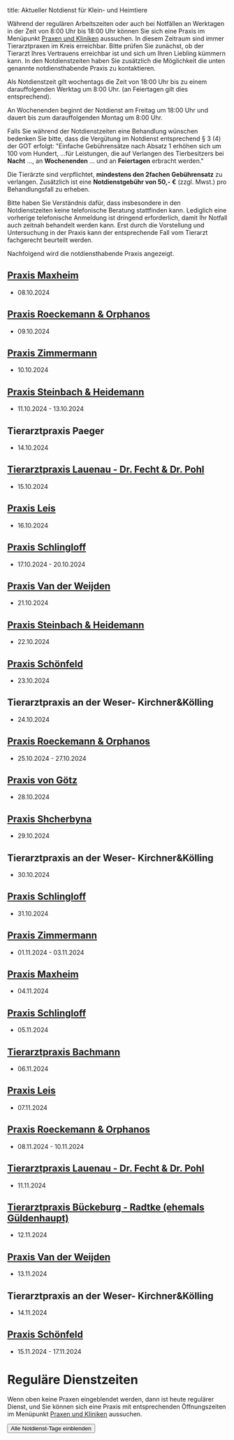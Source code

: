 title: Aktueller Notdienst für Klein- und Heimtiere 


 Während der regulären Arbeitszeiten oder auch bei Notfällen an Werktagen in der Zeit von 8:00 Uhr bis 18:00 Uhr können Sie sich eine Praxis im Menüpunkt [Praxen und Kliniken](tieraerzte.html) aussuchen. In diesem Zeitraum sind immer Tierarztpraxen im Kreis erreichbar. 
 Bitte prüfen Sie zunächst, ob der Tierarzt Ihres Vertrauens erreichbar ist und sich um Ihren Liebling kümmern kann.
In den Notdienstzeiten haben Sie zusätzlich die Möglichkeit die unten genannte notdiensthabende Praxis zu kontaktieren.

Als Notdienstzeit gilt wochentags die Zeit von 18:00 Uhr bis zu einem darauffolgenden Werktag um 8:00 Uhr. (an Feiertagen gilt dies entsprechend).

An Wochenenden beginnt der Notdienst am Freitag um 18:00 Uhr und dauert bis zum darauffolgenden Montag um 8:00 Uhr.

Falls Sie während der Notdienstzeiten eine Behandlung wünschen bedenken Sie bitte, dass die Vergütung im Notdienst entsprechend § 3 (4) der GOT erfolgt: "Einfache Gebührensätze nach Absatz 1 erhöhen sich um 100 vom Hundert, ...für Leistungen, die auf Verlangen des Tierbesitzers bei **Nacht** ..., an **Wochenenden** ... und an **Feiertagen** erbracht werden."

Die Tierärzte sind verpflichtet, **mindestens den 2fachen Gebührensatz** zu verlangen. 
Zusätzlich ist eine **Notdienstgebühr von 50,- €** (zzgl. Mwst.) pro Behandlungsfall zu erheben. 

Bitte haben Sie Verständnis dafür, dass insbesondere in den Notdienstzeiten keine telefonische Beratung stattfinden kann. Lediglich eine vorherige telefonische Anmeldung ist dringend erforderlich, damit Ihr Notfall auch zeitnah behandelt werden kann. Erst durch die Vorstellung und Untersuchung in der Praxis kann der entsprechende Fall vom Tierarzt fachgerecht beurteilt werden.

Nachfolgend wird die notdiensthabende Praxis angezeigt. 

<!-- Anleitung: In Klammern nach der Praxis-Überschrift eine Komma-getrennte Liste der Daten oder Datumsbereiche.
Ein Datum wird in der Form TT.MM.JJJJ angegeben und ein Datumsbereich als TT.MM.JJJJ-TT.MM.JJJJ
Automatisch wird der Notdienst 12 Stunden vorher und 8 Stunden nachher noch angezeigt. -->

[Praxis Maxheim](tieraerzte/maxheim.html)
-------------------------------------------------------------
- 08.10.2024

[Praxis Roeckemann & Orphanos](tieraerzte/roeckemann.html)
------------------------------------------------------------------------------------
- 09.10.2024

[Praxis Zimmermann](tieraerzte/zimmermann.html)
-------------------------------------------------------------
- 10.10.2024

[Praxis Steinbach & Heidemann](tieraerzte/steinbach.html)
-------------------------------------------------------------
- 11.10.2024 - 13.10.2024

Tierarztpraxis Paeger
-----------------------
- 14.10.2024

[Tierarztpraxis Lauenau - Dr. Fecht & Dr. Pohl](tieraerzte/lauenau.html)
------------------------------
- 15.10.2024

[Praxis Leis](tieraerzte/leis.html)
-------------------------------------------------------------
- 16.10.2024

[Praxis Schlingloff](tieraerzte/schlingloff.html)
-------------------------------------------------------------
- 17.10.2024 - 20.10.2024

[Praxis Van der Weijden](tieraerzte/anton.html) 
-------------------------------------------------------------
- 21.10.2024

[Praxis Steinbach & Heidemann](tieraerzte/steinbach.html)
-------------------------------------------------------------
- 22.10.2024

[Praxis Schönfeld](tieraerzte/schoenfeld.html)
-------------------------------------------------------------
- 23.10.2024

Tierarztpraxis an der Weser- Kirchner&Kölling
------------------------------
- 24.10.2024

[Praxis Roeckemann & Orphanos](tieraerzte/roeckemann.html)
------------------------------------------------------------------------------------
- 25.10.2024 - 27.10.2024

[Praxis von Götz](tieraerzte/von-goetz.html)
-------------------------------------------------------------
- 28.10.2024

[Praxis Shcherbyna](tieraerzte/shcherbyna.html)
-------------------------------------------------------------
- 29.10.2024

Tierarztpraxis an der Weser- Kirchner&Kölling
------------------------------
- 30.10.2024

[Praxis Schlingloff](tieraerzte/schlingloff.html)
-------------------------------------------------------------
- 31.10.2024

[Praxis Zimmermann](tieraerzte/zimmermann.html)
-------------------------------------------------------------
- 01.11.2024 - 03.11.2024

[Praxis Maxheim](tieraerzte/maxheim.html)
-------------------------------------------------------------
- 04.11.2024

[Praxis Schlingloff](tieraerzte/schlingloff.html)
-------------------------------------------------------------- 
- 05.11.2024

[Tierarztpraxis Bachmann](tieraerzte/bachmann.html)
-------------------------------------------------------------------------
- 06.11.2024

[Praxis Leis](tieraerzte/leis.html)
-------------------------------------------------------------
- 07.11.2024

[Praxis Roeckemann & Orphanos](tieraerzte/roeckemann.html)
------------------------------------------------------------------------------------
- 08.11.2024 - 10.11.2024

[Tierarztpraxis Lauenau - Dr. Fecht & Dr. Pohl](tieraerzte/lauenau.html)
------------------------------
- 11.11.2024

[Tierarztpraxis Bückeburg - Radtke (ehemals Güldenhaupt)](tieraerzte/radtke.html)
-------------------------------------------------------------
- 12.11.2024

[Praxis Van der Weijden](tieraerzte/anton.html) 
-------------------------------------------------------------
- 13.11.2024

Tierarztpraxis an der Weser- Kirchner&Kölling
------------------------------
- 14.11.2024

[Praxis Schönfeld](tieraerzte/schoenfeld.html)
-------------------------------------------------------------
- 15.11.2024 - 17.11.2024
  


Reguläre Dienstzeiten
===================================

Wenn oben keine Praxen eingeblendet werden, dann ist heute regulärer Dienst, und Sie können sich eine Praxis mit entsprechenden Öffnungszeiten im Menüpunkt [Praxen und Kliniken](tieraerzte.html) aussuchen.



<button id="toggle_notdienst" type="button" onclick="toggle_visibility();" class="btn btn-info btn-lg btn-block" data-toggle-text="Alle Notdienst-Tage ausblenden" autocomplete="off">Alle Notdienst-Tage einblenden</button>



<!--              ACHTUNG, AB HIER NICHT MODIFIZIEREN!

Es sei denn, Sie wissen was Sie tun :-)

Der nachfolgende JavaScript-Code wird nach dem Laden dieser Seite auf dem
Computer des Nutzers ausgeführt und zeigt den jeweils gültigen Notdienst an
und versteckt die restlichen Inhalte, wenn das Datum nicht passt.
Die Zeiträume werden in Klammern in den Überschriften der ersten beiden
Stufen angegeben (also z.B. `# Überschrift (23.04.2014, 01.05.2014)`).
Mehrere Datumsangaben werden durch Komma getrennt. Es ist auch möglich
Zeiträume anzugeben, wobei ein Bindestrich das Start- vom End-Datum
abgrenzt. Beispiel `# Überschrift (23.04.2014 - 25.04.2014)`.

(C) 2014, 2019 Samuel John (www.samueljohn.de)
Released under MIT license.
-->

<script src="moment.js"></script>
<script>
// Find html nodes on the same level after `elem`, up to but excluding the
// next element in the array `stop_tags`
function siblings_up_to (elem, stop_tags) {
    var content = [];
    do {
        content.push(elem);
        elem = elem.nextElementSibling;
    } while (elem && stop_tags.indexOf(elem.tagName) < 0);
    return content;
}

function parse_date (text) {
    return moment(text, ["DD.MM.YYYY", "DD. MMM YYYY"], "de");
}

// Return a list of pairs of moment.js objects `[ ...,[start, end],...]`
function extract_dates (text) {
    // list to hold the dates
    var dates = [];
    // regular expression to extract the text in the last pair of brackets
    var find_text_in_last_brackets_regex = /^(.*)$/gm;
    var text_in_last_brackets = find_text_in_last_brackets_regex.exec(text);
    // console.log("regex matching: ", text_in_last_brackets);
    if (text_in_last_brackets && text_in_last_brackets.length > 1) {
        // if match, split out possible multiple dates seperated by `,`
        var date_ranges = text_in_last_brackets[1].split(',');
        // console.log("date_ranges: ", date_ranges);
        date_ranges.forEach(
            function (one_date_range_text) {
                var from_to = one_date_range_text.split('-');
                // console.log("from,to (array of string): ", from_to);
                if (from_to.length > 2) {
                    console.warn("Warning: More than two '-' found in date range.");
                    return;
                }
                // try to parse start...
                var start = parse_date(from_to[0]);
                var end = start.clone();
                if (start.isValid) {
                    // console.log("...start is valid: ", from_to[0]);
                    end.add('d', 1);  // set end to +24h later than start
                }
                // Check if there is a stop-date
                if (from_to.length > 1) {
                    // console.log("Stop-date given: ", from_to[1]);
                    end = parse_date(from_to[1]);
                    end.add('d', 1);  // so that 01.02.2014 - 02.02.2014 includes 02.02
                }
                // console.log("Parsed date from ", start, " to (+ 1d) ", end);
                dates.push([start, end]);
            }
        )
    }
    return dates;
}

function now_in_date_ranges ( date_ranges, duration_before, duration_after ) {
    var i = 0;
    for (; i < date_ranges.length; i++) {
        var date = date_ranges[i];
        if (date.length <= 0) {
            console.error("Could not extract dates for " + heading);
            return;
        }
        var start = date[0];
        var end = date[1];
        var now = moment();
        // console.log("start " + start._d);
        // console.log("now " + now._d);
        // console.log("end " + end._d);
        if (now >= start.subtract(duration_before) && now <= end.add(duration_after)) {
            console.log("☑ " + now.format('DD.MM.YYYY') + " is in date range: "
                        + date[0].subtract(duration_before).format('DD.MM.YYYY')
                        + " - "
                        + date[1].add(duration_after).format('DD.MM.YYYY'));
            return true; // don't hide this, let it stay visible
        } else {
            console.log("☐ " + now.format('DD.MM.YYYY'), " is NOT in date range: "
                        + date[0].subtract(duration_before).format('DD.MM.YYYY')
                        + " - "
                        + date[1].add(duration_after).format('DD.MM.YYYY'));
        }
    }
    return false;
}

// Search for h2 headings and hide them (with all the siblings) unless the
// current date (now) is in any of the given ranges (in brackest after the heading) or
// `before_now` long earlier than `now`.
function seek_and_hide () {
    // Not only show at beginning of first day but this long before already
    var duration_before = moment.duration(12, 'hours');
    var duration_after  = moment.duration(8, 'hours');
    var h2_headings = document.getElementById("content").getElementsByTagName("H2");
    console.log("seek and hide...");
    console.log("found " + h2_headings.length + " h2 headings.");
    var i = 0;
    for (; i < h2_headings.length; i++) {
        console.log("----------------- ", i );
        var heading = h2_headings[i];
        console.log("Processing " + heading.textContent);
        var follow = heading.nextElementSibling;
        var date_ranges_txt = "";
        if (follow && follow.tagName == "UL") {
            console.log("UL list after heading.");
            var lis = follow.children;
            var j = 0;
            for (; j < lis.length; j++) {
                date_ranges_txt += lis[j].textContent + ", ";
                if (! now_in_date_ranges(extract_dates(lis[j].textContent), duration_before, duration_after)) {
                    // hide
                    lis[j].display_orig = lis[j].style.display;
                    lis[j].style.display = "none";
                    lis[j].classList.add("hidden_notdienst");
                } else {
                    // show this h2
                    console.log("match found!");
                }
            }
            if( ! now_in_date_ranges(extract_dates(date_ranges_txt), duration_before, duration_after)) {
                siblings_up_to(heading, ["H2", "H1"]).forEach( function (el) {
                    el.display_orig = el.style.display;
                    el.style.display = "none";
                    el.classList.add("hidden_notdienst");
                });
                heading.classList.add("seek_and_hide");
            }
        }
        console.log("done. ", i);
    }
}

function toggle_visibility() {
    console.log("toggle_visibility");
    var hidden_elements = document.getElementsByClassName("hidden_notdienst");
    console.log(hidden_elements.length + " hidden elements...");
    var i = 0;
    for (; i < hidden_elements.length; i++) {
        console.log(hidden_elements[i] + " style = " + hidden_elements[i].style.display)
        if (hidden_elements[i].style.display == "none") {
            console.log(hidden_elements[i].display_orig);
            hidden_elements[i].style.display = hidden_elements[i].display_orig;
        } else {
            hidden_elements[i].style.display = "none";
        }
    }
}

// run this shit
seek_and_hide();
</script>
